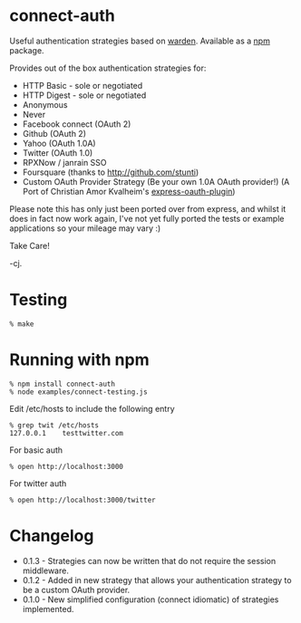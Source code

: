 connect-auth
============

Useful authentication strategies based on [warden]. Available as a [npm] package.

Provides out of the box authentication strategies for:

* HTTP Basic - sole or negotiated
* HTTP Digest - sole or negotiated
* Anonymous
* Never
* Facebook connect (OAuth 2)
* Github (OAuth 2)
* Yahoo (OAuth 1.0A)
* Twitter (OAuth 1.0)
* RPXNow / janrain SSO 
* Foursquare (thanks to http://github.com/stunti)
* Custom OAuth Provider Strategy (Be your own 1.0A OAuth provider!) (A Port of Christian Amor Kvalheim's  [express-oauth-plugin])  

Please note this has only just been ported over from express, and whilst it does in fact now work again, I've not yet fully ported the tests or example applications so your mileage may vary :) 

Take Care!

-cj.


Testing
=======

    % make

Running with npm
=================

    % npm install connect-auth
    % node examples/connect-testing.js

Edit /etc/hosts to include the following entry

    % grep twit /etc/hosts
    127.0.0.1    testtwitter.com

For basic auth

    % open http://localhost:3000

For twitter auth

    % open http://localhost:3000/twitter


[warden]: http://github.com/hassox/warden
[npm]: http://github.com/isaacs/npm    
[express-oauth-plugin]: http://github.com/christkv/node-express-oauth-plugin


Changelog
=========

 * 0.1.3 - Strategies can now be written that do not require the session middleware.
 * 0.1.2 - Added in new strategy that allows your authentication strategy to be a custom OAuth provider.
 * 0.1.0 - New simplified configuration (connect idiomatic) of strategies implemented.
